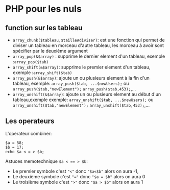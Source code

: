 
# PHP pour les nuls

## function sur les tableau

- `array_chunk($tableau,$tailleAdiviser)`: est une fonction qui permet de diviser un tableau en morceau d'autre tableau, les morceau à avoir sont spécifier par le deuxième argument
- `array_pop(&$array)` : supprime le dernier element d'un tableau, exemple :`array_pop($tab)`
- `array_shift(&$array)`: supprime le premier element d'un tableau, exemple :`array_shift($tab)`
- `array_push(&$array)`: ajoute un ou plusieurs element à la fin d'un tableau, exemple: `array_push($tab, ...$newUsers);` ou `array_push($tab,"newElement");` `array_push($tab,453);`,...
- `array_unshift(&$array)`: ajoute un ou plusieurs element au début d'un tableau,exemple exemple: `array_unshift($tab, ...$newUsers);` ou `array_unshift($tab,"newElement");` `array_unshift($tab,453);`,...

## Les operateurs

L'operateur combiner:

```{PHP}
$a = 58;
$b = 17;
echo $a < = > $b;
```

Astuces memotechnique `$a < == > $b`:

- Le premier symbole c'est `"<"` donc `"$a<$b"` alors on aura -1,
- Le deuxième symbole c'est `"="` donc `"$a = $b"` alors on aura 0
- Le troisième symbole c'est `">"` donc `"$a > $b"` alors on aura 1
